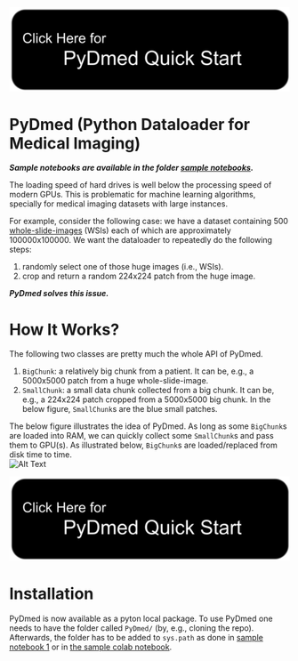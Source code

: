 
[![button](button_quickstart2.png)](https://amirakbarnejad.github.io/Tutorial/tutorial_section1.html)

# PyDmed (Python Dataloader for Medical Imaging)

***Sample notebooks are available in the folder [sample notebooks](https://github.com/amirakbarnejad/PyDmed/tree/master/sample_notebooks/).*** 

The loading speed of hard drives is well below the processing speed of modern GPUs.
This is problematic for machine learning algorithms, specially for medical imaging datasets with large instances.

For example, consider the following case: we have a dataset containing 500
[whole-slide-images](https://en.wikipedia.org/wiki/Digital_pathology)
(WSIs) each of which are approximately 100000x100000. 
We want the dataloader to repeatedly do the following steps:
1. randomly select one of those huge images (i.e., WSIs).
2. crop and return a random 224x224 patch from the huge image.


***PyDmed solves this issue.*** 


# How It Works?
The following two classes are pretty much the whole API of PyDmed.
1. `BigChunk`: a relatively big chunk from a patient. It can be, e.g., a 5000x5000 patch from a huge whole-slide-image. 
2. `SmallChunk`: a small data chunk collected from a big chunk. It can be, e.g., a 224x224 patch cropped from a 5000x5000 big chunk. In the below figure, `SmallChunk`s are the blue small patches. 

The below figure illustrates the idea of PyDmed. 
As long as some `BigChunk`s are loaded into RAM, we can quickly collect some `SmallChunk`s and pass them to GPU(s).
As illustrated below, `BigChunk`s are loaded/replaced from disk time to time.  
![Alt Text](howitworks.gif)

[![button](button_quickstart2.png)](https://amirakbarnejad.github.io/Tutorial/tutorial_section1.html)


# Installation
PyDmed is now available as a pyton local package. To use PyDmed one needs to have the folder called `PyDmed/` (by, e.g., cloning the repo).
Afterwards, the folder has to be added to `sys.path` as done in [sample notebook 1](https://github.com/amirakbarnejad/PyDmed/blob/8ef0f6b9282815498bc50bf31a827a8a7eeb48a8/sample_notebooks/sample_1_train_classifier.ipynb)
or in [the sample colab notebook](https://colab.research.google.com/drive/1WvntL-guv9JATJQWaS_Ww32DLBwGd9Ux?usp=sharing).

